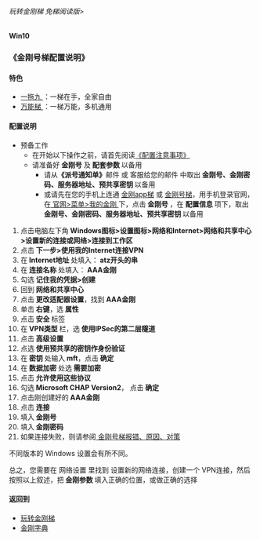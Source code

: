 ###### 玩转金刚梯 免梯阅读版>
#### Win10
### 《金刚号梯配置说明》

#### 特色
  - [ 一拖九 ](https://github.com/a2zitpro/web/blob/master/LadderFree/kkDictionary/OneForNine.md)：一梯在手，全家自由
  - [ 万能梯 ](https://github.com/a2zitpro/web/blob/master/LadderFree/kkDictionary/KKLadderKKIDMultipurpose.md)：一梯万能，多机通用
 
#### 配置说明
- 预备工作
  - 在开始以下操作之前，请首先阅读[《配置注意事项》](https://github.com/a2zitpro/web/blob/master/LadderFree/kkDictionary/ConsiderationsWhileConfigureKKID.md)
  - 请准备好<strong> 金刚号</strong> 及<strong> 配套参数 </strong> 以备用
    - 请从<strong>《派号通知单》</strong>邮件 或 客服给您的邮件 中取出<strong> 金刚号、金刚密码、服务器地址、预共享密钥 </strong>以备用
    - 或请先在您的手机上连通 [金刚app梯](https://github.com/a2zitpro/web/blob/master/LadderFree/kkDictionary/KKLadderAPP.md) 或 [金刚号梯](https://github.com/a2zitpro/web/blob/master/LadderFree/kkDictionary/KKLadderKKID.md)，用手机登录官网，在[ 官网>菜单>我的金刚 ](https://www.atozitpro.net/zh/my-account/)下，点击<strong> 金刚号 </strong>，在 <strong> 配置信息 </strong>项下，取出<strong> 金刚号、金刚密码、服务器地址、预共享密钥 </strong>以备用

1. 点击电脑左下角<strong> Windows图标>设置图标>网络和Internet>网络和共享中心>设置新的连接或网络>连接到工作区</strong>
2. 点击<strong> 下一步>使用我的Internet连接VPN </strong>
3. 在<strong> Internet地址 </strong>处填入：<strong> atz开头的串</strong> 
4. 在<strong> 连接名称 </strong>处填入：<strong> AAA金刚 </strong>
5. 勾选<strong> 记住我的凭据>创建 </strong>
6. 回到<strong> 网络和共享中心 </strong>
7. 点击<strong> 更改适配器设置</strong>，找到<strong> AAA金刚 </strong>
8. 单击<strong> 右键</strong>，选<strong> 属性</strong>
9. 点击<strong> 安全 </strong>标签
10. 在<strong> VPN类型 </strong>栏，选<strong> 使用IPSec的第二层隧道</strong>
11. 点击<strong> 高级设置</strong>
12. 点选<strong> 使用预共享的密钥作身份验证</strong>
13. 在<strong> 密钥 </strong>处输入<strong> mft</strong>，点击<strong> 确定 </strong>
14. 在<strong> 数据加密 </strong>处选<strong> 需要加密</strong>
15. 点击<strong> 允许使用这些协议</strong>
16. 勾选<strong> Microsoft CHAP Version2</strong>， 点击<strong> 确定</strong>
17. 点击刚创建好的<strong> AAA金刚</strong>
18. 点击<strong> 连接</strong>
19. 填入<strong> 金刚号</strong>
20. 填入<strong> 金刚密码</strong>
21. 如果连接失败，则请参阅[ 金刚号梯报错、原因、对策 ](https://github.com/a2zitpro/web/blob/master/LadderFree/kkDictionary/KKLadderKKIDErroMessage.md)

不同版本的 Windows 设置会有所不同。

总之，您需要在 网络设置 里找到 设置新的网络连接，创建一个 VPN连接，然后按照以上叙述，把<strong> 金刚参数 </strong> 填入正确的位置，或做正确的选择

#### 返回到
- [玩转金刚梯](https://github.com/a2zitpro/web/blob/master/LadderFree/A.md)
- [金刚字典](https://github.com/a2zitpro/web/blob/master/LadderFree/kkDictionary/KKDictionary.md)

